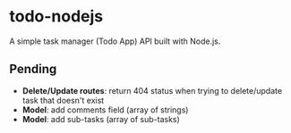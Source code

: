 # todo-nodejs

A simple task manager (Todo App) API built with Node.js.

## Pending

- **Delete/Update routes**: return 404 status when trying to delete/update task that doesn't exist
- **Model**: add comments field (array of strings)
- **Model**: add sub-tasks (array of sub-tasks)
